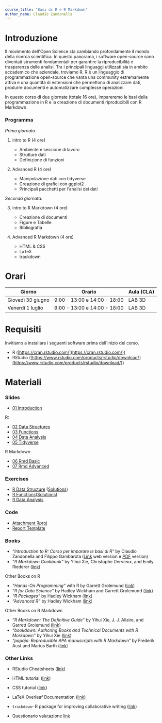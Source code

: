 ```yaml
---
course_title: "Basi di R e R Markdown"
author_name: Claudio Zandonella
---
```


# Introduzione

Il movimento dell'Open Science sta cambiando profondamente il mondo della ricerca scientifica. In questo panorama, i software open-source sono diventati strumenti fondamentali per garantire la riproducibilità e trasparenza delle analisi. Tra i principali linguaggi utilizzati sia in ambito accademico che aziendale, troviamo R. R è un linguaggio di programmazione open-source che vanta una community estremamente attiva e una quantità di estensioni che permettono di analizzare dati, produrre documenti e automatizzare complesse operazioni.

In questo corso di due giornate (totale 16 ore), impareremo le basi della programmazione in R e la creazione di documenti riproducibili con R Markdown. 

### Programma

*Prima giornata.* 

1. Intro to R (4 ore)
    - Ambiente e sessione di lavoro
    - Strutture dati
    - Definizione di funzioni

2. Advanced R (4 ore)
    - Manipolazione dati con tidyverse
    - Creazione di grafici con ggplot2
    - Principali pacchetti per l'analisi dei dati

*Seconda giornata.* 

3. Intro to R Markdown (4 ore)
    - Creazione di documenti
    - Figure e Tabelle
    - Bibliografia

4. Advanced R Markdown (4 ore)
    - HTML & CSS
    - LaTeX
    - trackdown

# Orari


| Giorno | Orario | Aula (CLA)|
|-------|------|-----|
| Giovedì 30 giugno | 9:00 - 13:00 e 14:00 - 18:00 | LAB 3D  |
| Venerdì 1 luglio  | 9:00 - 13:00 e 14:00 - 18:00 | LAB 3D  |


# Requisiti

Invitiamo a installare i seguenti software prima dell'inizio del corso.

- R ([https://cran.rstudio.com/](https://cran.rstudio.com/))
- RStudio ([https://www.rstudio.com/products/rstudio/download/](https://www.rstudio.com/products/rstudio/download/))

# Materiali

### Slides

- [01 Introduction](files/slides/01-intro.html)

R:

- [02 Data Structures](files/slides/02-R-data-structures.html)
- [03 Functions](files/slides/03-R-functions.html)
- [04 Data Analysis](files/slides/04-R-data-analysis.html)
- [05 Tidyverse](files/slides/05-R-tidyverse.html)

R Markdown:

- [06 Rmd Basic](files/slides/06-Rmarkdown-basics.html)
- [07 Rmd Advanced](files/slides/07-Rmarkdown-advanced.html)

### Exercises

- [R Data Structure](files/slides/ex-01-R-data-structure.html) ([Solutions](files/reports/solution-ex-01-R-data-structure.html))
- [R Functions](files/slides/ex-02-R-functions.html)([Solutions](files/reports/solution-ex-02-R-functions.html))
- [R Data Analysis](files/slides/ex-03-R-data-analysis.html)

### Code

- [Attachment Rproj](https://minhaskamal.github.io/DownGit/#/home?url=https://github.com/arca-dpss/course-R-Rmarkdown/tree/main/code/Attachment)
- [Report Template](https://minhaskamal.github.io/DownGit/#/home?url=https://github.com/arca-dpss/course-R-Rmarkdown/tree/main/code/report-template)

### Books

- *“Introduction to R: Corso per imparare le basi di R”* by Claudio Zandonella and Filippo Gambarota
 ([Link](https://psicostat.github.io/Introduction2R/) web version e [PDF](https://psicostat.github.io/Introduction2R/Introduction2R.pdf) version)
- *“R Markdown Cookbook”* by Yihui Xie, Christophe Dervieux, and Emily Riederer ([link](https://bookdown.org/yihui/rmarkdown-cookbook/))

Other Books on R

- *“Hands-On Programming”* with R by Garrett Grolemund ([link](https://rstudio-education.github.io/hopr/))
- *“R for Data Science”* by Hadley Wickham and Garrett Grolemund ([link](https://r4ds.had.co.nz/))
- *“R Packages”* by Hadley Wickham ([link](https://r-pkgs.org/))
- *“Advanced R”* by Hadley Wickham ([link](https://adv-r.hadley.nz/))

Other Books on R Markdown

- *“R Markdown: The Definitive Guide”* by Yihui Xie, J. J. Allaire, and Garrett Grolemund ([link](https://bookdown.org/yihui/rmarkdown/))
- *“bookdown: Authoring Books and Technical Documents with R Markdown”* by Yihui Xie ([link](https://bookdown.org/yihui/bookdown/))
- *“papaja: Reproducible APA manuscripts with R Markdown”* by Frederik Aust and Marius Barth ([link](http://frederikaust.com/papaja_man/))


### Other Links

- RStudio Cheatsheets ([link](https://www.rstudio.com/resources/cheatsheets/))
- HTML tutorial ([link](https://www.w3schools.com/html/))
- CSS tutorial ([link](https://www.w3schools.com/css/))
- LaTeX Overleaf Documentation ([link](https://www.overleaf.com/learn))
- `trackdown`- R package for improving collaborative writing ([link](https://claudiozandonella.github.io/trackdown/))

- Questionario valutazione [link](https://forms.gle/6ycuFMdDnyemD4AR6)



